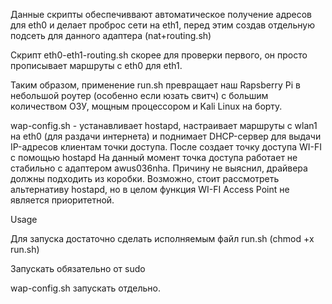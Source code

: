 Данные скрипты обеспечиввают автоматическое получение адресов для eth0 и делает проброс сети на eth1, перед этим создав отдельную подсеть для данного адаптера (nat+routing.sh)

Cкрипт eth0-eth1-routing.sh скорее для проверки первого, он просто прописывает маршруты с eth0 для eth1. 

Таким образом, применение run.sh превращает наш Rapsberry Pi в небольшой роутер (особенно если юзать свитч) с большим количеством ОЗУ, мощным процессором и Kali Linux на борту.

wap-config.sh - устанавливает hostapd, настраивает маршруты с wlan1 на eth0 (для раздачи интернета) и поднимает DHCP-сервер для выдачи IP-адресов клиентам точки доступа. После создает точку доступа WI-FI с помощью hostapd
На данный момент точка доступа работает не стабильно с адаптером awus036nha. Причину не выяснил, драйвера должны подходить из коробки. Возможно, стоит рассмотреть альтернативу hostapd, но в целом функция WI-FI Access Point не является приоритетной.

Usage

Для запуска достаточно сделать исполняемым файл run.sh
(chmod +x run.sh)

Запускать обязательно от sudo

wap-config.sh запускать отдельно.